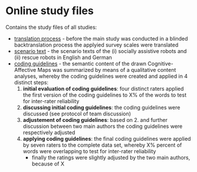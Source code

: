  # Online study files

Contains the study files of all studies: 

* [translation process](https://github.com/FennStatistics/Article_SoftRobotIntervention/tree/main/Materials/translation%20process) - before the main study was conducted in a blinded backtranslation process the applyied survey scales were translated
* [scenario text](https://github.com/FennStatistics/Article_SoftRobotIntervention/tree/main/Materials/scenario%20text) - the scenario texts of the (i) socially assistive robots and (ii) rescue robots in English and German
* [coding guidelines](https://github.com/FennStatistics/Article_SoftRobotIntervention/tree/main/Materials/coding%20guidelines) - the semantic content of the drawn Cognitive-Affective Maps was summarized by means of a qualitative content analyses, whereby the coding guidelines were created and applied in 4 distinct steps:
    1. **initial evaluation of coding guidelines**: four distinct raters applied the first version of the coding guidelines to X% of the words to test for inter-rater reliability
    2. **discussing initial coding guidelines**: the coding guidelines were discussed (see protocol of team discussion)
    3. **adjustement of coding guidelines**: based on 2. and further discussion between two main authors the coding guidelines were respectively adjusted
    4. **applying coding guidelines**: the final coding guidelines were applied by seven raters to the complete data set, whereby X% percent of words were overlapping to test for inter-rater reliability
        + finally the ratings were slightly adjusted by the two main authors, because of X